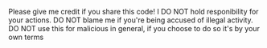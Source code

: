 Please give me credit if you share this code!
I DO NOT hold responibility for your actions.
DO NOT blame me if you're being accused of illegal activity. 
DO NOT use this for malicious in general, if you choose to do so it's by your own terms
